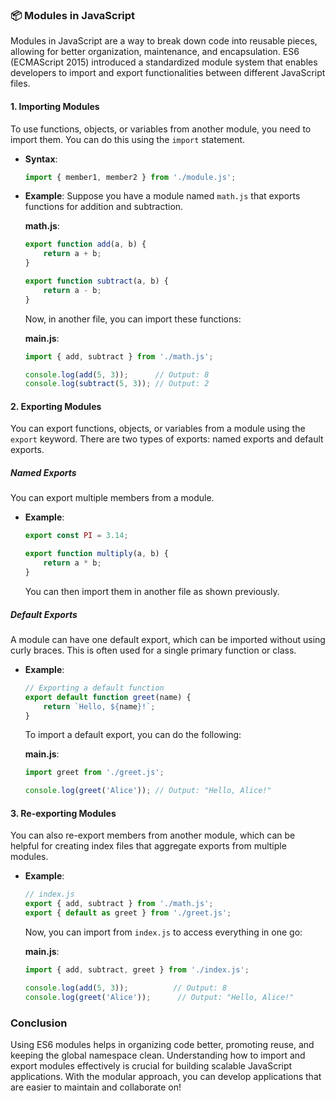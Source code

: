 ### 📦 Modules in JavaScript

Modules in JavaScript are a way to break down code into reusable pieces, allowing for better organization, maintenance, and encapsulation. ES6 (ECMAScript 2015) introduced a standardized module system that enables developers to import and export functionalities between different JavaScript files.

#### **1. Importing Modules**

To use functions, objects, or variables from another module, you need to import them. You can do this using the `import` statement.

- **Syntax**:
  ```javascript
  import { member1, member2 } from './module.js';
  ```

- **Example**:
  Suppose you have a module named `math.js` that exports functions for addition and subtraction.

  **math.js**:
  ```javascript
  export function add(a, b) {
      return a + b;
  }

  export function subtract(a, b) {
      return a - b;
  }
  ```

  Now, in another file, you can import these functions:

  **main.js**:
  ```javascript
  import { add, subtract } from './math.js';

  console.log(add(5, 3));      // Output: 8
  console.log(subtract(5, 3)); // Output: 2
  ```

#### **2. Exporting Modules**

You can export functions, objects, or variables from a module using the `export` keyword. There are two types of exports: named exports and default exports.

##### **Named Exports**
You can export multiple members from a module. 

- **Example**:
  ```javascript
  export const PI = 3.14;

  export function multiply(a, b) {
      return a * b;
  }
  ```

  You can then import them in another file as shown previously.

##### **Default Exports**
A module can have one default export, which can be imported without using curly braces. This is often used for a single primary function or class.

- **Example**:
  ```javascript
  // Exporting a default function
  export default function greet(name) {
      return `Hello, ${name}!`;
  }
  ```

  To import a default export, you can do the following:

  **main.js**:
  ```javascript
  import greet from './greet.js';

  console.log(greet('Alice')); // Output: "Hello, Alice!"
  ```

#### **3. Re-exporting Modules**

You can also re-export members from another module, which can be helpful for creating index files that aggregate exports from multiple modules.

- **Example**:
  ```javascript
  // index.js
  export { add, subtract } from './math.js';
  export { default as greet } from './greet.js';
  ```

  Now, you can import from `index.js` to access everything in one go:

  **main.js**:
  ```javascript
  import { add, subtract, greet } from './index.js';

  console.log(add(5, 3));          // Output: 8
  console.log(greet('Alice'));      // Output: "Hello, Alice!"
  ```

### Conclusion
Using ES6 modules helps in organizing code better, promoting reuse, and keeping the global namespace clean. Understanding how to import and export modules effectively is crucial for building scalable JavaScript applications. With the modular approach, you can develop applications that are easier to maintain and collaborate on!
